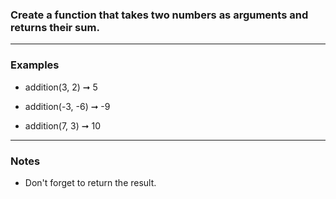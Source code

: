 ### Create a function that takes two numbers as arguments and returns their sum.
***  
### Examples
- addition(3, 2) ➞ 5
 
- addition(-3, -6) ➞ -9
 
- addition(7, 3) ➞ 10
***
### Notes
- Don't forget to return the result.